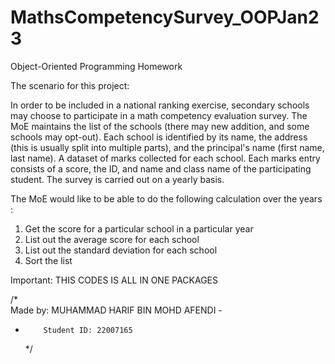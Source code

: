 # MathsCompetencySurvey_OOPJan23
Object-Oriented Programming Homework

The scenario for this project:

   In order to be included in a national ranking exercise, secondary schools may choose to participate in a math competency evaluation survey. The MoE maintains the list of the schools (there may new addition, and some schools may opt-out).  Each school is identified by its name, the address (this is usually split into multiple parts), and the principal's name (first name, last name). A dataset of marks collected for each school. Each marks entry consists of a score, the ID, and name and class name of the participating student. The survey is carried out on a yearly basis.


The MoE would like to be able to do the following calculation over the years :

1. Get the score for a particular school in a particular year
2. List out the average score for each school
3. List out the standard deviation for each school
4. Sort the list

Important: THIS CODES IS ALL IN ONE PACKAGES

/*   
Made by: MUHAMMAD HARIF BIN MOHD AFENDI         -
-         Student ID: 22007165
    */
